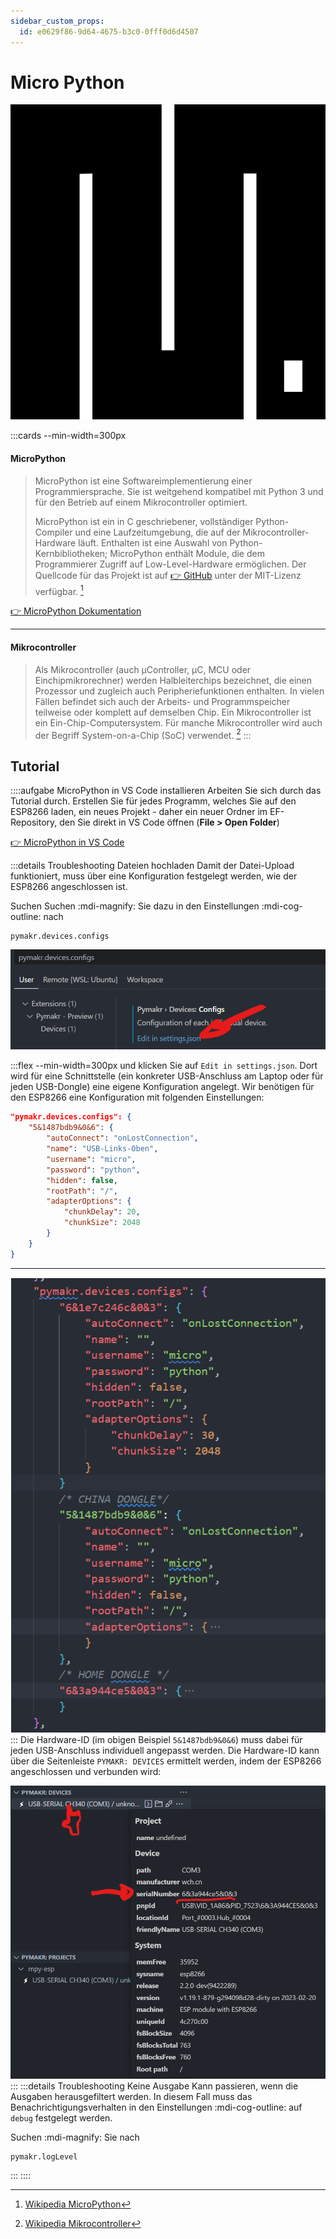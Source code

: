 ```yaml
---
sidebar_custom_props:
  id: e0629f86-9d64-4675-b3c0-0fff0d6d4507
---
```

# Micro Python

![--width=100px](images/MicroPython_new_logo.svg)

:::cards --min-width=300px
#### MicroPython

> MicroPython ist eine Softwareimplementierung einer Programmiersprache. Sie ist weitgehend kompatibel mit Python 3 und für den Betrieb auf einem Mikrocontroller optimiert.
>
> MicroPython ist ein in C geschriebener, vollständiger Python-Compiler und eine Laufzeitumgebung, die auf der Mikrocontroller-Hardware läuft. Enthalten ist eine Auswahl von Python-Kernbibliotheken; MicroPython enthält Module, die dem Programmierer Zugriff auf Low-Level-Hardware ermöglichen. Der Quellcode für das Projekt ist auf [👉 GitHub](https://github.com/micropython/micropython) unter der MIT-Lizenz verfügbar. [^1]

[👉 MicroPython Dokumentation](https://docs.micropython.org/en/latest/)
***
#### Mikrocontroller

> Als Mikrocontroller (auch µController, µC, MCU oder Einchipmikrorechner) werden Halbleiterchips bezeichnet, die einen Prozessor und zugleich auch Peripheriefunktionen enthalten. In vielen Fällen befindet sich auch der Arbeits- und Programmspeicher teilweise oder komplett auf demselben Chip. Ein Mikrocontroller ist ein Ein-Chip-Computersystem. Für manche Mikrocontroller wird auch der Begriff System-on-a-Chip (SoC) verwendet. [^2]
:::

## Tutorial

::::aufgabe MicroPython in VS Code installieren
Arbeiten Sie sich durch das Tutorial durch. Erstellen Sie für jedes Programm, welches Sie auf den ESP8266 laden, ein neues Projekt - daher ein neuer Ordner im EF-Repository, den Sie direkt in VS Code öffnen (__File > Open Folder__)

[👉 MicroPython in VS Code](https://www.donskytech.com/micropython-using-vscode-pymakr-on-esp32-esp8266/)

:::details Troubleshooting Dateien hochladen
Damit der Datei-Upload funktioniert, muss über eine Konfiguration festgelegt werden, wie der ESP8266 angeschlossen ist.

Suchen Suchen :mdi-magnify: Sie dazu in den Einstellungen :mdi-cog-outline: nach 

```
pymakr.devices.configs
```

![--width=300px](images/pymakr-1.png)

:::flex --min-width=300px
und klicken Sie auf `Edit in settings.json`. Dort wird für eine Schnittstelle (ein konkreter USB-Anschluss am Laptop oder für jeden USB-Dongle) eine eigene Konfiguration angelegt. Wir benötigen für den ESP8266 eine Konfiguration mit folgenden Einstellungen:

```json
"pymakr.devices.configs": {
    "5&1487bdb9&0&6": {
        "autoConnect": "onLostConnection",
        "name": "USB-Links-Oben",
        "username": "micro",
        "password": "python",
        "hidden": false,
        "rootPath": "/",
        "adapterOptions": {
            "chunkDelay": 20,
            "chunkSize": 2048
        }
    }
}
```
***
![Es können auch mehrere USB-Anschlüsse konfiguriert werden --width=300px --float=right](images/pymakr-2.png)
:::
Die Hardware-ID (im obigen Beispiel `5&1487bdb9&0&6`) muss dabei für jeden USB-Anschluss individuell angepasst werden. Die Hardware-ID kann über die Seitenleiste `PYMAKR: DEVICES` ermittelt werden, indem der ESP8266 angeschlossen und verbunden wird:

![](images/pymakr-2.2.png)
:::
:::details Troubleshooting Keine Ausgabe
Kann passieren, wenn die Ausgaben herausgefiltert werden. In diesem Fall muss das Benachrichtigungsverhalten in den Einstellungen :mdi-cog-outline: auf `debug` festgelegt werden.

Suchen :mdi-magnify: Sie nach

```
pymakr.logLevel
```
:::
::::

[^1]: [Wikipedia MicroPython](https://de.wikipedia.org/wiki/MicroPython)
[^2]: [Wikipedia Mikrocontroller](https://de.wikipedia.org/wiki/Mikrocontroller)
